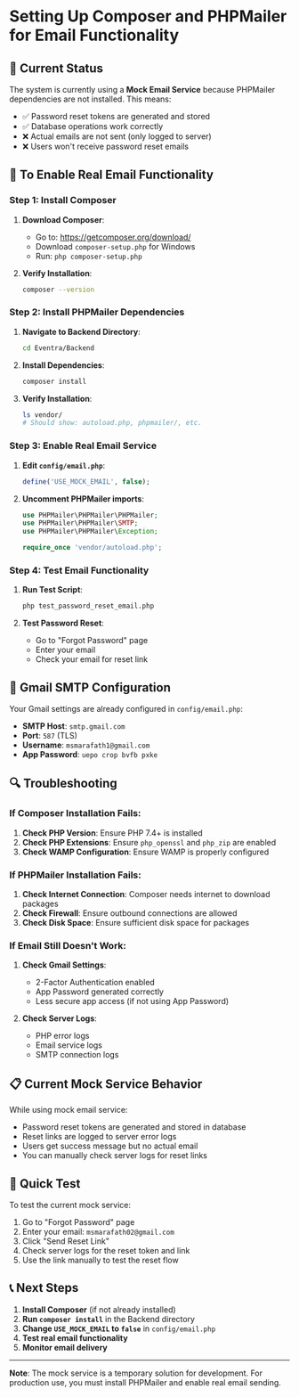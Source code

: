 # Setting Up Composer and PHPMailer for Email Functionality

## 🚨 Current Status
The system is currently using a **Mock Email Service** because PHPMailer dependencies are not installed. This means:
- ✅ Password reset tokens are generated and stored
- ✅ Database operations work correctly
- ❌ Actual emails are not sent (only logged to server)
- ❌ Users won't receive password reset emails

## 🔧 To Enable Real Email Functionality

### Step 1: Install Composer
1. **Download Composer**:
   - Go to: https://getcomposer.org/download/
   - Download `composer-setup.php` for Windows
   - Run: `php composer-setup.php`

2. **Verify Installation**:
   ```bash
   composer --version
   ```

### Step 2: Install PHPMailer Dependencies
1. **Navigate to Backend Directory**:
   ```bash
   cd Eventra/Backend
   ```

2. **Install Dependencies**:
   ```bash
   composer install
   ```

3. **Verify Installation**:
   ```bash
   ls vendor/
   # Should show: autoload.php, phpmailer/, etc.
   ```

### Step 3: Enable Real Email Service
1. **Edit `config/email.php`**:
   ```php
   define('USE_MOCK_EMAIL', false);
   ```

2. **Uncomment PHPMailer imports**:
   ```php
   use PHPMailer\PHPMailer\PHPMailer;
   use PHPMailer\PHPMailer\SMTP;
   use PHPMailer\PHPMailer\Exception;
   
   require_once 'vendor/autoload.php';
   ```

### Step 4: Test Email Functionality
1. **Run Test Script**:
   ```bash
   php test_password_reset_email.php
   ```

2. **Test Password Reset**:
   - Go to "Forgot Password" page
   - Enter your email
   - Check your email for reset link

## 📧 Gmail SMTP Configuration

Your Gmail settings are already configured in `config/email.php`:
- **SMTP Host**: `smtp.gmail.com`
- **Port**: `587` (TLS)
- **Username**: `msmarafath1@gmail.com`
- **App Password**: `uepo crop bvfb pxke`

## 🔍 Troubleshooting

### If Composer Installation Fails:
1. **Check PHP Version**: Ensure PHP 7.4+ is installed
2. **Check PHP Extensions**: Ensure `php_openssl` and `php_zip` are enabled
3. **Check WAMP Configuration**: Ensure WAMP is properly configured

### If PHPMailer Installation Fails:
1. **Check Internet Connection**: Composer needs internet to download packages
2. **Check Firewall**: Ensure outbound connections are allowed
3. **Check Disk Space**: Ensure sufficient disk space for packages

### If Email Still Doesn't Work:
1. **Check Gmail Settings**:
   - 2-Factor Authentication enabled
   - App Password generated correctly
   - Less secure app access (if not using App Password)

2. **Check Server Logs**:
   - PHP error logs
   - Email service logs
   - SMTP connection logs

## 📋 Current Mock Service Behavior

While using mock email service:
- Password reset tokens are generated and stored in database
- Reset links are logged to server error logs
- Users get success message but no actual email
- You can manually check server logs for reset links

## 🚀 Quick Test

To test the current mock service:
1. Go to "Forgot Password" page
2. Enter your email: `msmarafath02@gmail.com`
3. Click "Send Reset Link"
4. Check server logs for the reset token and link
5. Use the link manually to test the reset flow

## 📞 Next Steps

1. **Install Composer** (if not already installed)
2. **Run `composer install`** in the Backend directory
3. **Change `USE_MOCK_EMAIL` to `false`** in `config/email.php`
4. **Test real email functionality**
5. **Monitor email delivery**

---

**Note**: The mock service is a temporary solution for development. For production use, you must install PHPMailer and enable real email sending.
